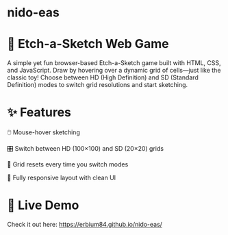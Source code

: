 # nido-eas

# 🎨 Etch-a-Sketch Web Game
A simple yet fun browser-based Etch-a-Sketch game built with HTML, CSS, and JavaScript.
Draw by hovering over a dynamic grid of cells—just like the classic toy! Choose between HD (High Definition) and SD (Standard Definition) modes to switch grid resolutions and start sketching.

# ✨ Features
🖱️ Mouse-hover sketching

🎛️ Switch between HD (100×100) and SD (20×20) grids

🔄 Grid resets every time you switch modes

📱 Fully responsive layout with clean UI

# 🚀 Live Demo
Check it out here: https://erbium84.github.io/nido-eas/
